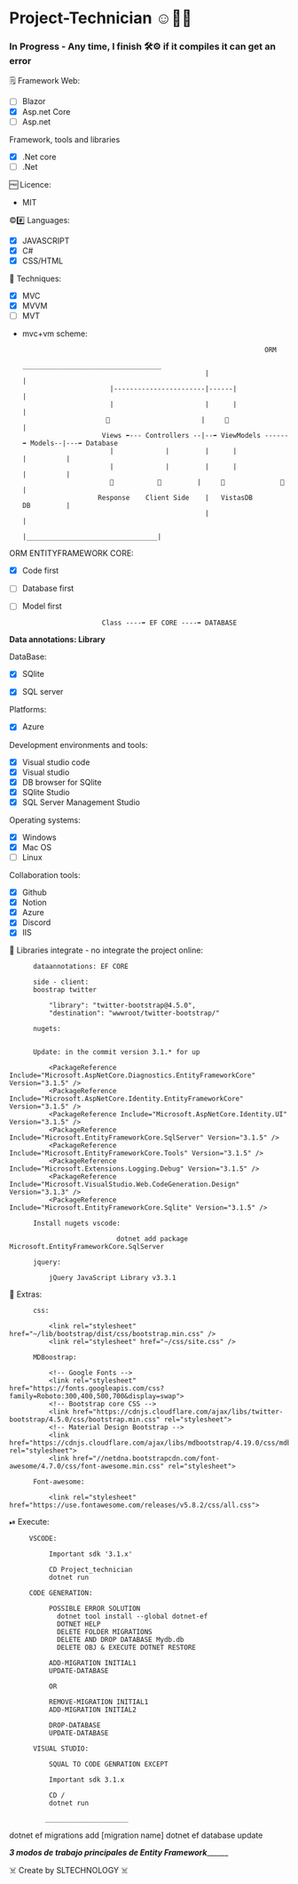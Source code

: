 # Project-Technician ☺️👌🏻

### In Progress - Any time, I finish 🛠⚙️ if it compiles it can get an error


🗒 Framework Web:

- [ ] Blazor
- [x] Asp.net Core
- [ ] Asp.net

Framework, tools and libraries

- [x] .Net core
- [ ] .Net 

🆓 Licence: 
  
- MIT
          
©️#️⃣ Languages: 
   
- [x] JAVASCRIPT
- [x] C#
- [x] CSS/HTML
   
🧰 Techniques:

- [x] MVC
- [x] MVVM
- [ ] MVT

- mvc+vm scheme:          


                                                                   ORM
                                                    ___________________________________
                                                    |                                 |
                            |-----------------------|------|                          |
                            |                       |      |                          |
                           🔽                       |     🔼                          |
                          Views ⬅️--- Controllers --|--➡️ ViewModels ------➡️ Models--|---➡️ Database
                            |             |         |      |               |          | 
                            |             |         |      |               |          |
                            🔽           🔽         |     🔽              🔽         |
                         Response    Client Side    |   VistasDB           DB         |       
                                                    |                                 | 
                                                    |_________________________________|
                                                    
ORM ENTITYFRAMEWORK CORE:
                              
- [x] Code first
- [ ] Database first
- [ ] Model first
              
                          Class ----➡️ EF CORE ----➡️ DATABASE
              
**Data annotations: Library**
              
DataBase:
      
- [x] SQlite
- [x] SQL server

  
Platforms: 

- [x] Azure
   
Development environments and tools:

- [x] Visual studio code
- [x] Visual studio
- [x] DB browser for SQlite
- [x] SQlite Studio
- [x] SQL Server Management Studio

Operating systems:

- [x] Windows
- [x] Mac OS
- [ ] Linux

Collaboration tools:

- [x] Github
- [x] Notion
- [x] Azure
- [x] Discord
- [x] IIS
  
📕 Libraries integrate - no integrate the project online: 
  
          dataannotations: EF CORE
          
          side - client:
          boostrap twitter

              "library": "twitter-bootstrap@4.5.0",
              "destination": "wwwroot/twitter-bootstrap/"

          nugets:
          
                    
          Update: in the commit version 3.1.* for up

              <PackageReference Include="Microsoft.AspNetCore.Diagnostics.EntityFrameworkCore" Version="3.1.5" />
              <PackageReference Include="Microsoft.AspNetCore.Identity.EntityFrameworkCore" Version="3.1.5" />
              <PackageReference Include="Microsoft.AspNetCore.Identity.UI" Version="3.1.5" />
              <PackageReference Include="Microsoft.EntityFrameworkCore.SqlServer" Version="3.1.5" />
              <PackageReference Include="Microsoft.EntityFrameworkCore.Tools" Version="3.1.5" />
              <PackageReference Include="Microsoft.Extensions.Logging.Debug" Version="3.1.5" />
              <PackageReference Include="Microsoft.VisualStudio.Web.CodeGeneration.Design" Version="3.1.3" />
              <PackageReference Include="Microsoft.EntityFrameworkCore.Sqlite" Version="3.1.5" />
              
          Install nugets vscode:
              
                               dotnet add package Microsoft.EntityFrameworkCore.SqlServer

          jquery:
              
              jQuery JavaScript Library v3.3.1
 
🦾 Extras:
 
          css:
          
              <link rel="stylesheet" href="~/lib/bootstrap/dist/css/bootstrap.min.css" />
              <link rel="stylesheet" href="~/css/site.css" />
          
          MDBoostrap:
          
              <!-- Google Fonts -->
              <link rel="stylesheet" href="https://fonts.googleapis.com/css?family=Roboto:300,400,500,700&display=swap">
              <!-- Bootstrap core CSS -->
              <link href="https://cdnjs.cloudflare.com/ajax/libs/twitter-bootstrap/4.5.0/css/bootstrap.min.css" rel="stylesheet">
              <!-- Material Design Bootstrap -->
              <link href="https://cdnjs.cloudflare.com/ajax/libs/mdbootstrap/4.19.0/css/mdb.min.css" rel="stylesheet">
              <link href="//netdna.bootstrapcdn.com/font-awesome/4.7.0/css/font-awesome.min.css" rel="stylesheet">
              
          Font-awesome:
          
              <link rel="stylesheet" href="https://use.fontawesome.com/releases/v5.8.2/css/all.css">
              
 ⏯ Execute:
 
         VSCODE:
              
              Important sdk '3.1.x'
                
              CD Project_technician
              dotnet run
              
         CODE GENERATION:
         
              POSSIBLE ERROR SOLUTION
                dotnet tool install --global dotnet-ef
                DOTNET HELP
                DELETE FOLDER MIGRATIONS
                DELETE AND DROP DATABASE Mydb.db
                DELETE OBJ & EXECUTE DOTNET RESTORE
               
              ADD-MIGRATION INITIAL1
              UPDATE-DATABASE
              
              OR
         
              REMOVE-MIGRATION INITIAL1
              ADD-MIGRATION INITIAL2
              
              DROP-DATABASE
              UPDATE-DATABASE
              
          VISUAL STUDIO:
          
              SQUAL TO CODE GENRATION EXCEPT
              
              Important sdk 3.1.x
                
              CD /
              dotnet run
              
             _____________________ 
            
dotnet ef migrations add [migration name]
dotnet ef database update
              
_________3 modos de trabajo principales de Entity Framework_______________
               
☠️ Create by SLTECHNOLOGY ☠️

   


